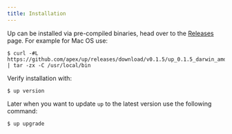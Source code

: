 ```yaml
---
title: Installation
---
```


Up can be installed via pre-compiled binaries, head over to the [Releases](https://github.com/apex/up/releases) page. For example for Mac OS use:

```
$ curl -#L https://github.com/apex/up/releases/download/v0.1.5/up_0.1.5_darwin_amd64.tar.gz | tar -zx -C /usr/local/bin
```

Verify installation with:

```
$ up version
```

Later when you want to update `up` to the latest version use the following command:

```
$ up upgrade
```
